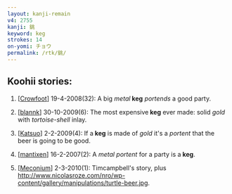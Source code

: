 ```yaml
---
layout: kanji-remain
v4: 2755
kanji: 銚
keyword: keg
strokes: 14
on-yomi: チョウ
permalink: /rtk/銚/
---
```


## Koohii stories: 

1) [<a href="http://kanji.koohii.com/profile/Crowfoot">Crowfoot</a>] 19-4-2008(32): A big <em>metal</em><strong> keg</strong> <em>portends</em> a good party.

2) [<a href="http://kanji.koohii.com/profile/blannk">blannk</a>] 30-10-2009(6): The most expensive<strong> keg</strong> ever made: solid <em>gold</em> with <em>tortoise-shell</em> inlay.

3) [<a href="http://kanji.koohii.com/profile/Katsuo">Katsuo</a>] 2-2-2009(4): If a<strong> keg</strong> is made of <em>gold</em> it&#039;s a <em>portent</em> that the beer is going to be good.

4) [<a href="http://kanji.koohii.com/profile/mantixen">mantixen</a>] 16-2-2007(2): A <em>metal portent</em> for a party is a<strong> keg</strong>.

5) [<a href="http://kanji.koohii.com/profile/Meconium">Meconium</a>] 2-3-2010(1): Timcampbell&#039;s story, plus <a href="http://www.nicolasroze.com/nro/wp-content/gallery/manipulations/turtle-beer.jpg">http://www.nicolasroze.com/nro/wp-content/gallery/manipulations/turtle-beer.jpg</a>.

